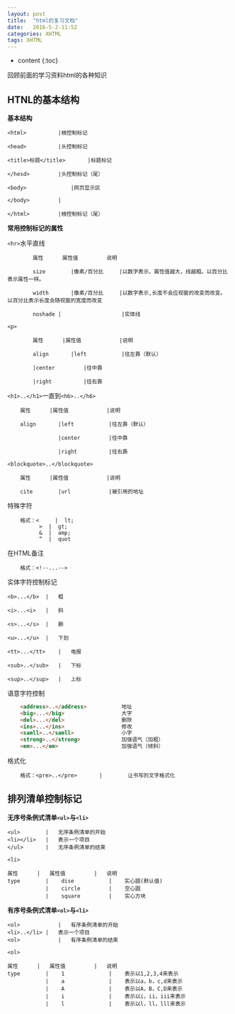 ```yaml
---
layout: post
title:  "html的复习文档"
date:   2016-5-2-11:52
categories: XHTML
tags: XHTML
---
```


* content
{:toc}

回顾前面的学习资料html的各种知识




## HTNL的基本结构

**基本结构**

	<html>			|根控制标记

	<head>			|头控制标记

	<title>标题</title>       |标题标记

	</hesd>			|头控制标记（尾）

	<body>				|网页显示区	

	</body>			|

	</html>			|根控制标记（尾）

**常用控制标记的属性**

`<hr>`水平直线

			属性		属性值			说明

			size		|像素/百分比		|以数字表示，属性值越大，线越粗。以百分比表示属性一样。

			width		|像素/百分比		|以数字表示,长度不会应视窗的改变而改变。以百分比表示长度会随视窗的宽度而改变

			noshade	|					|实体线

`<p>`

			属性		|属性值			|说明

			align		|left			|往左靠（默认）

			|center			|往中靠
			
			|right			|往右靠

`<h1>..</h1>`一直到`<h6>..</h6>`

		属性		|属性值			|说明

		align		|left			|往左靠（默认）

					|center			|往中靠
			
					|right			|往右靠
			
`<blockquote>..</blockquote>`	
		
		属性		|属性值			|说明

		cite		|url			|被引用的地址


特殊字符

		格式：<	 |	lt;
			  >	 |	gt;
			  &	 |	amp;
			  “	 |	quot

在HTML备注

		格式：<!--...-->

实体字符控制标记

	<b>...</b>	|	粗

	<i>...<i>	|	斜

	<s>...</s>	|	删

	<u>...</u>	|	下划

	<tt>...</tt>	|	电报

	<sub>..</sub>	|	下标

	<sup>..</sup>	|	上标

语意字符控制

```html
	<address>..</address>			地址
	<big>...</big>					大字
	<del>...</del>					删除
	<ins>...</ins>					修改
	<samll>..</samll>				小字
	<strong>..</strong>				加强语气（加粗）
	<em>...</em>					加强语气（倾斜）
```

格式化

		格式：<pre>..</pre>	   |		让书写的文字格式化


## 排列清单控制标记

**无序号条例式清单`<ul>`与`<li>`**

	<ul>		|	无序条例清单的开始
	<li></li>	|	表示一个项目
	</ul>		|	无序条例清单的结束

`<li>`

	属性		|	属性值			|	说明
	type		|	 dise			|	 实心圆(默认值)
				|	 circle			|	 空心圆
				|	 square			|	 实心方块

**有序号条例式清单`<ol>`与`<li>`**

	<ol>			|	有序条例清单的开始
	<li>..</li>	|	表示一个项目
	<ol>			|	有序条例清单的结束

`<ol>`

	属性		|	属性值			|	说明
	type		|	 1				|	 表示以1,2,3,4来表示
				|	 a				|	 表示以a，b，c,d来表示
				|	 A				|	 表示以A，B，C,D来表示
				|	 i				|	 表示以i，ii，iii来表示
				|	 l				|	 表示以l，ll，lll来表示



